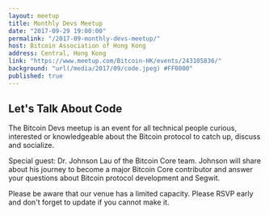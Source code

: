 ```yaml
---
layout: meetup
title: Monthly Devs Meetup
date: "2017-09-29 19:00:00"
permalink: "/2017-09-monthly-devs-meetup/"
host: Bitcoin Association of Hong Kong
address: Central, Hong Kong
link: "https://www.meetup.com/Bitcoin-HK/events/243105836/"
background: "url(/media/2017/09/code.jpeg) #FF0000"
published: true
---
```


## Let's Talk About Code

The Bitcoin Devs meetup is an event for all technical people curious, interested or knowledgeable about the Bitcoin protocol to catch up, discuss and socialize.

Special guest: Dr. Johnson Lau of the Bitcoin Core team. Johnson will share about his journey to become a major Bitcoin Core contributor and answer your questions about Bitcoin protocol development and Segwit.

Please be aware that our venue has a limited capacity. Please RSVP early and don't forget to update if you cannot make it.
